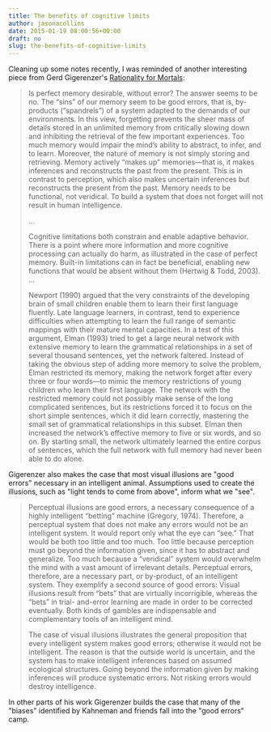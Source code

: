 ```yaml
---
title: The benefits of cognitive limits
author: jasonacollins
date: 2015-01-19 08:00:56+00:00
draft: no
slug: the-benefits-of-cognitive-limits
---
```


Cleaning up some notes recently, I was reminded of another interesting piece from Gerd Gigerenzer's [Rationality for Mortals](https://jasoncollins.blog/gerd-gigerenzers-rationality-for-mortals-how-people-cope-with-uncertainty/):


>Is perfect memory desirable, without error? The answer seems to be no. The “sins” of our memory seem to be good errors, that is, by-products (“spandrels”) of a system adapted to the demands of our environments. In this view, forgetting prevents the sheer mass of details stored in an unlimited memory from critically slowing down and inhibiting the retrieval of the few important experiences. Too much memory would impair the mind’s ability to abstract, to infer, and to learn. Moreover, the nature of memory is not simply storing and retrieving. Memory actively “makes up” memories—that is, it makes inferences and reconstructs the past from the present. This is in contrast to perception, which also makes uncertain inferences but reconstructs the present from the past. Memory needs to be functional, not veridical. To build a system that does not forget will not result in human intelligence.
>
>...
>
>Cognitive limitations both constrain and enable adaptive behavior. There is a point where more information and more cognitive processing can actually do harm, as illustrated in the case of perfect memory. Built-in limitations can in fact be beneficial, enabling new functions that would be absent without them (Hertwig & Todd, 2003). ...
>
>Newport (1990) argued that the very constraints of the developing brain of small children enable them to learn their first language fluently. Late language learners, in contrast, tend to experience difficulties when attempting to learn the full range of semantic mappings with their mature mental capacities. In a test of this argument, Elman (1993) tried to get a large neural network with extensive memory to learn the grammatical relationships in a set of several thousand sentences, yet the network faltered. Instead of taking the obvious step of adding more memory to solve the problem, Elman restricted its memory, making the network forget after every three or four words—to mimic the memory restrictions of young children who learn their first language. The network with the restricted memory could not possibly make sense of the long complicated sentences, but its restrictions forced it to focus on the short simple sentences, which it did learn correctly, mastering the small set of grammatical relationships in this subset. Elman then increased the network’s effective memory to five or six words, and so on. By starting small, the network ultimately learned the entire corpus of sentences, which the full network with full memory had never been able to do alone.

Gigerenzer also makes the case that most visual illusions are "good errors" necessary in an intelligent animal. Assumptions used to create the illusions, such as "light tends to come from above", inform what we "see".

>Perceptual illusions are good errors, a necessary consequence of a highly intelligent “betting” machine (Gregory, 1974). Therefore, a perceptual system that does not make any errors would not be an intelligent system. It would report only what the eye can “see.” That would be both too little and too much. Too little because perception must go beyond the information given, since it has to abstract and generalize. Too much because a “veridical” system would overwhelm the mind with a vast amount of irrelevant details. Perceptual errors, therefore, are a necessary part, or by-product, of an intelligent system. They exemplify a second source of good errors: Visual illusions result from “bets” that are virtually incorrigible, whereas the “bets” in trial- and-error learning are made in order to be corrected eventually. Both kinds of gambles are indispensable and complementary tools of an intelligent mind.
>
>The case of visual illusions illustrates the general proposition that every intelligent system makes good errors; otherwise it would not be intelligent. The reason is that the outside world is uncertain, and the system has to make intelligent inferences based on assumed ecological structures. Going beyond the information given by making inferences will produce systematic errors. Not risking errors would destroy intelligence.

In other parts of his work Gigerenzer builds the case that many of the "biases" identified by Kahneman and friends fall into the "good errors" camp.
